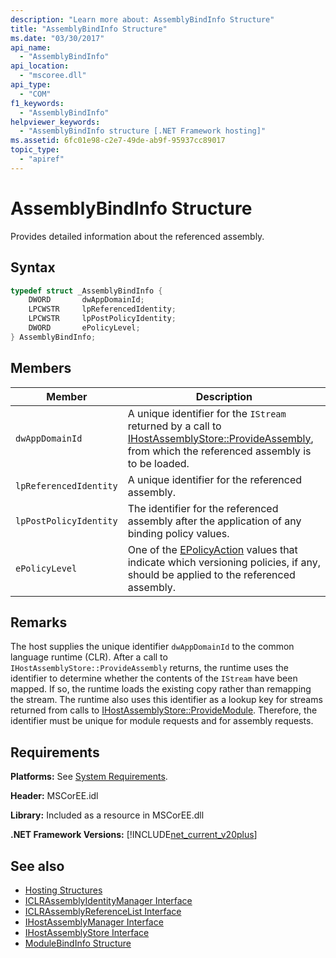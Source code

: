 ```yaml
---
description: "Learn more about: AssemblyBindInfo Structure"
title: "AssemblyBindInfo Structure"
ms.date: "03/30/2017"
api_name: 
  - "AssemblyBindInfo"
api_location: 
  - "mscoree.dll"
api_type: 
  - "COM"
f1_keywords: 
  - "AssemblyBindInfo"
helpviewer_keywords: 
  - "AssemblyBindInfo structure [.NET Framework hosting]"
ms.assetid: 6fc01e98-c2e7-49de-ab9f-95937cc89017
topic_type: 
  - "apiref"
---
```

# AssemblyBindInfo Structure

Provides detailed information about the referenced assembly.  
  
## Syntax  
  
```cpp  
typedef struct _AssemblyBindInfo {  
    DWORD       dwAppDomainId;  
    LPCWSTR     lpReferencedIdentity;  
    LPCWSTR     lpPostPolicyIdentity;  
    DWORD       ePolicyLevel;  
} AssemblyBindInfo;  
```  
  
## Members  
  
|Member|Description|  
|------------|-----------------|  
|`dwAppDomainId`|A unique identifier for the `IStream` returned by a call to [IHostAssemblyStore::ProvideAssembly](ihostassemblystore-provideassembly-method.md), from which the referenced assembly is to be loaded.|  
|`lpReferencedIdentity`|A unique identifier for the referenced assembly.|  
|`lpPostPolicyIdentity`|The identifier for the referenced assembly after the application of any binding policy values.|  
|`ePolicyLevel`|One of the [EPolicyAction](epolicyaction-enumeration.md) values that indicate which versioning policies, if any, should be applied to the referenced assembly.|  
  
## Remarks  

 The host supplies the unique identifier `dwAppDomainId` to the common language runtime (CLR). After a call to `IHostAssemblyStore::ProvideAssembly` returns, the runtime uses the identifier to determine whether the contents of the `IStream` have been mapped. If so, the runtime loads the existing copy rather than remapping the stream. The runtime also uses this identifier as a lookup key for streams returned from calls to [IHostAssemblyStore::ProvideModule](ihostassemblystore-providemodule-method.md). Therefore, the identifier must be unique for module requests and for assembly requests.  
  
## Requirements  

 **Platforms:** See [System Requirements](../../../../framework/get-started/system-requirements.md).  
  
 **Header:** MSCorEE.idl  
  
 **Library:** Included as a resource in MSCorEE.dll  
  
 **.NET Framework Versions:** [!INCLUDE[net_current_v20plus](../../../../includes/net-current-v20plus-md.md)]  
  
## See also

- [Hosting Structures](hosting-structures.md)
- [ICLRAssemblyIdentityManager Interface](iclrassemblyidentitymanager-interface.md)
- [ICLRAssemblyReferenceList Interface](iclrassemblyreferencelist-interface.md)
- [IHostAssemblyManager Interface](ihostassemblymanager-interface.md)
- [IHostAssemblyStore Interface](ihostassemblystore-interface.md)
- [ModuleBindInfo Structure](modulebindinfo-structure.md)
